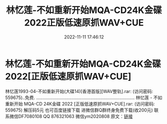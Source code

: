 ﻿---
title: 林忆莲-不如重新开始MQA-CD24K金碟2022正版低速原抓WAV+CUE
date: 2022-11-11 17:46:12
categories: 新碟专辑、稀有等精品
tags: 华语中文
---
# 林忆莲-不如重新开始MQA-CD24K金碟2022[正版低速原抓WAV+CUE]

林忆莲1993-04-不如重新开始(大碟14)[香港首版][WAV整轨].rar: (访问密码:
559675)..免费.
..............................................................................
林忆莲 - 不如重新开始 MQA-CD
24K金碟 2022 [正版低速原抓WAV+CUE].rar: (访问密码:
559675)
解压码5元
也可百度链接下载
进微信群Q群终身免费下载(收200元)
联系微信DF7080108 QQ 876321063
微信ym2020808
原文：[链接](https://blog.sina.com.cn/s/blog_1647c7e760103106a.html)